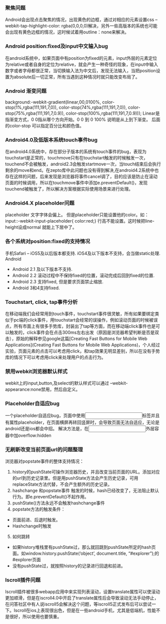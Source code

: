 ### 聚焦问题


Android会出现点击聚焦的情况，出现黄色的边框，通过对相应的元素设置css –webkit-tap-highlight-color: rgba(0,0,0,0)解决，另外一些高版本的系统也可能会出现有黄色边框的情况，这时候试着用outline：none来解决。

### Android  position:fixed及input中文输入bug


在android系统中，如果页面中有position为fixed的元素，input外层的元素定位为relative或者自身的定位为relative，就会产生一种奇怪的现象，在input中输入数字或者字母都很正常，当切换输入法为中文后，发现无法输入，当把position设置为absolute后一切正常，所有当遇到这种情况时就只能改变布局了。

### Android 渐变问题


background:-webkit-gradient(linear,00,0100%, color-stop(1%,rgba(111,191,7,0)), color-stop(74%,rgba(111,191,7,0)), color-stop(75%,rgba(111,191,7,0.9)), color-stop(100%,rgba(111,191,7,0.9))); 
Linear是指渐变方式，0 0指从哪个方向开始。0 0 到 0 100% 说明是从上到下渐变。 后面的color-stop 可以指定百分比和颜色值。

### Android4.0及低版本系统touch事件bug


在android4.0系统中，存在部分子版本的系统有touch事件的bug，表现为touchstart是正常的，touchmove只有在touchstart触发的时候触发一次，touchend不会被触发，android2.3会触发startmove一次，当touch结束后会执行剩余的move和end。在zepto库中此问题也没有得到解决,在android4.2系统中也存在这样的问题，后来发现是浏览器将事件cancel调了，目的应该是防止在滚动页面的时候调用，所以在touchmove事件中添加e.preventDefault()，发现touchend被触发了，所以解决方案根据实际使用场景来进行处理。

### Android4.X placeholder问题


placeholder 文字字体会偏上。 但是placeholder只能设置他的color。如： 
input::-webkit-input-placeholder{ 
color:red;} 
行高不能设置。这时候把line-height设成normal 就能上下居中了。

### 各个系统对position:fixed的支持情况


手机Safari – iOS5及以后版本都支持. iOS4及以下版本不支持，会当做static处理. 
Android

- Android 2.1 及以下版本不支持.
- Android 2.2 滚动过程中不保持fixed的位置，滚动完成后回到fixed的位置.
- Android 2.3 支持fixed, 但是要求页面禁止缩放.
- Android 3和4支持fixed.

### Touchstart, click, tap事件分析


在移动端我们会经常用到touch事件，touchstart事件很灵敏，所有如果要绑定类似于pc端的click事件，用touchstart会经常的误操作，例如滚动页面的时候被误点，所有市面上有很多手势库，封装出了tap等方面，而在移动端click事件也是可以触发的，click事件会在点击300ms左右出发（原因是浏览器希望判断是否是双击），原始的解释参见google这篇[Creating Fast Buttons for Mobile Web Applications](Creating Fast Buttons for Mobile Web Applications)，个人经过实验，页面元素的点击可以考虑用click，和tap效果无明显差别，所以在没有手势库的情况下可以考虑用click来处理用户的点击行为。

### 禁用webkit浏览器默认样式


webkit上的input,button,及select的默认样式可以通过 –webkit-appearance:none禁用，然后自定义。

### Placeholder自适应bug


一个placeholder自适应bug，页面中使用<input>标签并且有属性placeholder，在页面横屏再转回竖屏时，会导致页面无法自适应，无论是android还是ios都会中招。 
解决方法是，在<input>外层容器中加overflow:hidden

### 无刷新改变当前页面url的问题整理


浏览器对popstate事件的整体支持情况：

1. history的pushState可操作浏览器历史，并且改变当前页面的URL。添加对应的url到历史记录里。但是用pushState方法会产生历史记录，可用replaceState方法代替，不会产生额外的历史记录。
2. hashchange 和popstate事件 触发的时候，hash已经改变了，无法阻止默认行为。即e.preventDefault()不起作用。
3. pushState()方法永远不会触发hashchange事件
4. popstate方法的触发条件：

* 页面前进、后退时触发。 
* Hashchange时触发 
5. 如何跳转 
* 如果history堆栈里有pushState过，那么就回跳到pushState所定的hash页面。如window.history.pushState(‘object’, document.title, “#explorer”);的#explorer页面 
* 没有pushState过，就按照history的记录进行回退和前进。

### Iscroll插件问题


Iscroll插件被很多webapp应用中来实现列表滚动，设置translate属性可以使滚动更加顺滑，但是在iscroll4.0中开启了translate属性后会导致滚动无法手动停止，在问答社区中有人说iscroll5会解决这个问题，等iscroll5正式发布后可以尝试一下。Iscroll在ios上表现很出色，但是在一些android手机，尤其是低端机，性能不是很好，所以使用也要慎重。